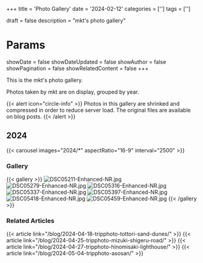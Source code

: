 +++
title = 'Photo Gallery'
date = '2024-02-12'
categories = ['']
tags = ['']

draft = false
description = "mkt's photo gallery"

# Params
showDate = false
showDateUpdated = false
showAuthor = false
showPagination = false
showRelatedContent = false
+++


This is the mkt's photo gallery.

Photos taken by mkt are on display, grouped by year.

{{< alert icon="circle-info" >}}
Photos in this gallery are shrinked and compressed in order to reduce server load.
The original files are available on blog posts.
{{< /alert >}}


## 2024

{{< carousel images="2024/*" aspectRatio="16-9" interval="2500" >}}


### Gallery

{{< gallery >}}
  <img src="/gallery/2024/DSC05211-Enhanced-NR.jpg" alt="DSC05211-Enhanced-NR.jpg" class="grid-w33" />
  <img src="/gallery/2024/DSC05279-Enhanced-NR.jpg" alt="DSC05279-Enhanced-NR.jpg" class="grid-w33" />
  <img src="/gallery/2024/DSC05316-Enhanced-NR.jpg" alt="DSC05316-Enhanced-NR.jpg" class="grid-w33" />
  <img src="/gallery/2024/DSC05337-Enhanced-NR.jpg" alt="DSC05337-Enhanced-NR.jpg" class="grid-w33" />
  <img src="/gallery/2024/DSC05397-Enhanced-NR.jpg" alt="DSC05397-Enhanced-NR.jpg" class="grid-w33" />
  <img src="/gallery/2024/DSC05418-Enhanced-NR.jpg" alt="DSC05418-Enhanced-NR.jpg" class="grid-w33" />
  <img src="/gallery/2024/DSC05459-Enhanced-NR.jpg" alt="DSC05459-Enhanced-NR.jpg" class="grid-w33" />
{{< /gallery >}}


### Related Articles

{{< article link="/blog/2024-04-18-tripphoto-tottori-sand-dunes/" >}}
{{< article link="/blog/2024-04-25-tripphoto-mizuki-shigeru-road/" >}}
{{< article link="/blog/2024-04-27-tripphoto-hinomisaki-lighthouse/" >}}
{{< article link="/blog/2024-05-04-tripphoto-asosan/" >}}


